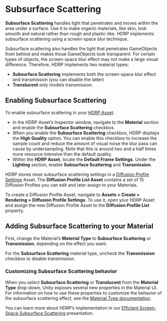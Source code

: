 # Subsurface Scattering

__Subsurface Scattering__ handles light that penetrates and moves within the area under a surface. Use it to make organic materials, like skin, look smooth and natural rather than rough and plastic-like. HDRP implements subsurface scattering using a screen-space blur technique.

Subsurface scattering also handles the light that penetrates GameObjects from behind and makes those GameObjects look transparent. For certain types of objects, the screen-space blur effect may not make a large visual difference. Therefore, HDRP implements two material types: 

* __Subsurface Scattering__ implements both the screen-space blur effect and transmission (you can disable the latter)
* __Translucent__ only models transmission.

## Enabling Subsurface Scattering

To enable subsurface scattering in your [HDRP Asset](HDRP-Asset.html):

- In the HDRP Asset’s Inspector window, navigate to the __Material__ section and enable the __Subsurface Scattering__ checkbox.
- When you enable the __Subsurface Scattering__ checkbox, HDRP displays the __High Quality__ option. You can enable this checkbox to increase the sample count and reduce the amount of visual noise the blur pass can cause by undersampling. Note that this is around two and a half times more resource intensive than the default quality.
- Within the __HDRP Asset__, locate the __Default Frame Settings__. Under the __Lighting__ section, enable __Subsurface Scattering__ and __Transmission__.

HDRP stores most subsurface scattering settings in a [Diffusion Profile Settings](Diffusion-Profile.html) Asset. The __Diffusion Profile List Asset__ contains a set of 15 Diffusion Profiles you can edit and later assign to your Materials.

To create a Diffusion Profile Asset, navigate to __Assets > Create > Rendering > Diffusion Profile Settings__. To use it, open your HDRP Asset and assign the new Diffusion Profile Asset to the __Diffusion Profile List__ property.

## Adding Subsurface Scattering to your Material

First, change the Material’s __Material Type__ to __Subsurface Scattering__ or __Transmission__, depending on the effect you want.

For the __Subsurface Scattering__ material type, uncheck the __Transmission__ checkbox to disable transmission.

### Customizing Subsurface Scattering behavior 

When you select __Subsurface Scattering__ or __Translucent__ from the __Material Type__ drop-down, Unity exposes several new properties in the Material UI. For information on how to use these properties to customize the behavior of the subsurface scattering effect, see the [Material Type documentation](Material-Type.html#SubsurfaceScatteringProperties).

You can learn more about HDRP’s implementation in our [Efficient Screen-Space Subsurface Scattering](http://advances.realtimerendering.com/s2018/Efficient%20screen%20space%20subsurface%20scattering%20Siggraph%202018.pdf) presentation.

